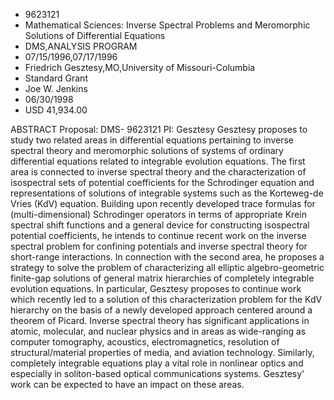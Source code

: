 
* 9623121
* Mathematical Sciences: Inverse Spectral Problems and Meromorphic Solutions of Differential Equations
* DMS,ANALYSIS PROGRAM
* 07/15/1996,07/17/1996
* Friedrich Gesztesy,MO,University of Missouri-Columbia
* Standard Grant
* Joe W. Jenkins
* 06/30/1998
* USD 41,934.00

ABSTRACT Proposal: DMS- 9623121 PI: Gesztesy Gesztesy proposes to study two
related areas in differential equations pertaining to inverse spectral theory
and meromorphic solutions of systems of ordinary differential equations related
to integrable evolution equations. The first area is connected to inverse
spectral theory and the characterization of isospectral sets of potential
coefficients for the Schrodinger equation and representations of solutions of
integrable systems such as the Korteweg-de Vries (KdV) equation. Building upon
recently developed trace formulas for (multi-dimensional) Schrodinger operators
in terms of appropriate Krein spectral shift functions and a general device for
constructing isospectral potential coefficients, he intends to continue recent
work on the inverse spectral problem for confining potentials and inverse
spectral theory for short-range interactions. In connection with the second
area, he proposes a strategy to solve the problem of characterizing all elliptic
algebro-geometric finite-gap solutions of general matrix hierarchies of
completely integrable evolution equations. In particular, Gesztesy proposes to
continue work which recently led to a solution of this characterization problem
for the KdV hierarchy on the basis of a newly developed approach centered around
a theorem of Picard. Inverse spectral theory has significant applications in
atomic, molecular, and nuclear physics and in areas as wide-ranging as computer
tomography, acoustics, electromagnetics, resolution of structural/material
properties of media, and aviation technology. Similarly, completely integrable
equations play a vital role in nonlinear optics and especially in soliton-based
optical communications systems. Gesztesy' work can be expected to have an impact
on these areas.
